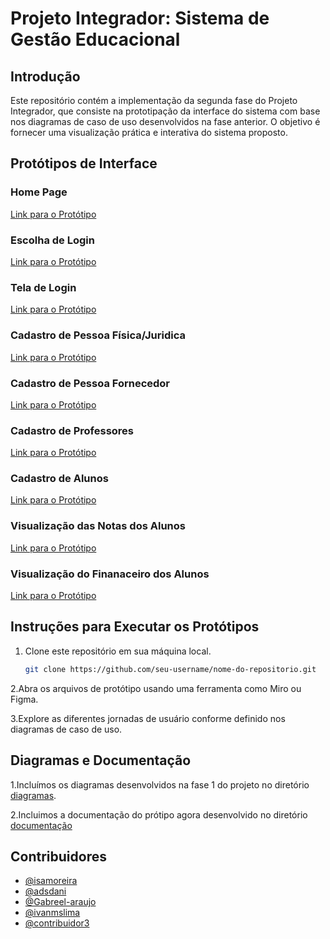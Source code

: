 # Projeto Integrador: Sistema de Gestão Educacional

## Introdução

Este repositório contém a implementação da segunda fase do Projeto Integrador, que consiste na prototipação da interface do sistema com base nos diagramas de caso de uso desenvolvidos na fase anterior. O objetivo é fornecer uma visualização prática e interativa do sistema proposto.

## Protótipos de Interface

### Home Page

[Link para o Protótipo](https://github.com/isamoreira/pti-prototipo/blob/main/Template%201.jpg)

### Escolha de Login

[Link para o Protótipo](https://github.com/isamoreira/pti-prototipo/blob/main/Template%202.jpg)

### Tela de Login

[Link para o Protótipo](https://github.com/isamoreira/pti-prototipo/blob/main/Template%207.jpg)


### Cadastro de Pessoa Física/Juridica

[Link para o Protótipo](https://github.com/isamoreira/pti-prototipo/blob/main/Template%205.jpg)



### Cadastro de Pessoa Fornecedor

[Link para o Protótipo](https://github.com/isamoreira/pti-prototipo/blob/main/Template%206.jpg)


### Cadastro de Professores

[Link para o Protótipo](https://github.com/isamoreira/pti-prototipo/blob/main/Template%204.jpg)


### Cadastro de Alunos

[Link para o Protótipo](https://github.com/isamoreira/pti-prototipo/blob/main/Template%203.jpg)

### Visualização das Notas dos Alunos

[Link para o Protótipo](https://github.com/isamoreira/pti-prototipo/blob/main/Template%2011.jpg)

### Visualização do Finanaceiro dos Alunos

[Link para o Protótipo](https://github.com/isamoreira/pti-prototipo/blob/main/Template%2010.jpg)



## Instruções para Executar os Protótipos

1. Clone este repositório em sua máquina local.
   ```bash
   git clone https://github.com/seu-username/nome-do-repositorio.git
   
2.Abra os arquivos de protótipo usando uma ferramenta como Miro ou Figma.

3.Explore as diferentes jornadas de usuário conforme definido nos diagramas de caso de uso.


## Diagramas e Documentação

1.Incluímos os diagramas desenvolvidos na fase 1 do projeto no diretório [diagramas](https://github.com/isamoreira/pti-prototipo/blob/main/diagrama%20caso%20de%20uso.jpeg).

2.Incluimos a documentação do prótipo agora desenvolvido no diretório [documentação](https://github.com/isamoreira/pti-prototipo/blob/main/Prot%C3%B3tipo%20da%20Interface%20do%20Sistema_%20Sistema%20de%20Gest%C3%A3o%20Educacional.pdf)

## Contribuidores

- [@isamoreira](https://github.com/isamoreira)
- [@adsdani](https://github.com/AdsDani)
- [@Gabreel-araujo](https://github.com/Gabreel-Araujo)
- [@ivanmslima](https://github.com/ivanmslima)
- [@contribuidor3](https://github.com/contribuidor3)

